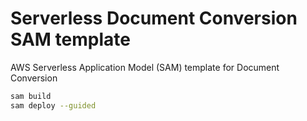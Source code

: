 # Serverless Document Conversion SAM template

AWS Serverless Application Model (SAM) template for Document Conversion

```sh
sam build
sam deploy --guided
```
